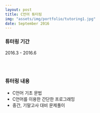 ```yaml
---
layout: post
title: C언어 튜터링
img: "assets/img/portfolio/tutoring1.jpg"
date: September 2016
---
```


### 튜터링 기간
2016.3 - 2016.6

<br>
<br>

### 튜터링 내용
- C언어 기초 문법
- C언어를 이용한 간단한 프로그래밍
- 중간, 기말고사 대비 문제풀이
